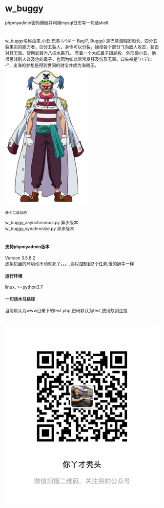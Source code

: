 # w_buggy
phpmyadmin密码爆破并利用mysql日志写一句话shell  
#
w_buggy名称由来,小丑 巴基 (バギー Bagī?, Buggy) 是巴基海贼团船长。四分五裂果实的能力者，四分五裂人，身体可以分裂，操控各个部分飞向敌人攻击，斩击对其无效。使用武器为八把水果刀。 有着一个大红鼻子跟屁股，外形像小丑，他很忌讳别人谈及他的鼻子，也因为如此常常发狂及伤及无辜。口头禅是“ハデに -”，出海的梦想是得到世间的财宝并成为海贼王。  
![](buggy.jpg)
```text
像个二逼似的
```

w_buggy_asynchronous.py 异步版本  
w_buggy_synchronize.py 异步版本
# 
#### 支持phpmyadmin版本
Version 3.5.8.2  
虚拟机里的环境动不动就死了。。。,协程控制到2个任务,慢的蜗牛一样
#### 运行环境
linux, >=python3.7

#### 一句话木马路径
当前默认为www目录下的test.php,密码默认为test,使用蚁剑连接
#
![](gzh.jpg)
